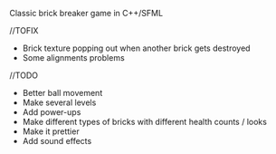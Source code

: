 Classic brick breaker game in C++/SFML

//TOFIX
- Brick texture popping out when another brick gets destroyed
- Some alignments problems

//TODO
- Better ball movement
- Make several levels
- Add power-ups
- Make different types of bricks with different health counts / looks
- Make it prettier
- Add sound effects
